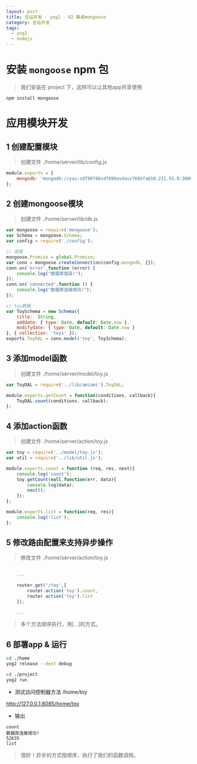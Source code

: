 ```yaml
---
layout: post
title: 全站开发 - yog2 - 02 集成mongoose
category: 全站开发
tags:
  - yog2
  - nodejs
---
```


# 安装 `mongoose` npm 包

> 我们安装在 project 下，这样可以让其他app共享使用

```
npm install mongoose
```

# 应用模块开发

## 1 创建配置模块

> 创建文件 ./home/server/lib/config.js

```javascript
module.exports = {
    mongodb: 'mongodb://yuu:sdf98786sdf890asdasv766bfa@10.211.55.8:30001/amiami'
};
```

## 2 创建mongoose模块

> 创建文件 ./home/server/lib/db.js

```javascript
var mongoose = require('mongoose');
var Schema = mongoose.Schema;
var config = require('./config');

// 连接
mongoose.Promise = global.Promise;
var conn = mongoose.createConnection(config.mongodb, {});
conn.on('error',function (error) {
    console.log("数据库错误!");
});
conn.on('connected',function () {
    console.log("数据库连接成功!");
});

// toy数据
var ToySchema = new Schema({
    title:  String,
    adddate: { type: Date, default: Date.now },
    modifydate: { type: Date, default: Date.now }
}, { collection: 'toys' });
exports.ToyDAL = conn.model('toy', ToySchema);
```

## 3 添加model函数

> 创建文件 ./home/server/model/toy.js

```javascript
var ToyDAL = require('../lib/amiami').ToyDAL;

module.exports.getCount = function(conditions, callback){
	ToyDAL.count(conditions, callback);
};

```

## 4 添加action函数

> 创建文件 ./home/server/action/toy.js

```javascript
var toy = require('../model/toy.js');
var util = require('../lib/util.js');

module.exports.count = function (req, res, next){
    console.log('count');
    toy.getCount(null,function(err, data){
        console.log(data);
        next();
    });
};

module.exports.list = function(req, res){
    console.log('list');
};
```

## 5 修改路由配置来支持异步操作

> 修改文件 ./home/server/action/toy.js

```javascript
    
    ...
    
    router.get('/toy',[
        router.action('toy').count,
        router.action('toy').list
    ]);

    ...

```

> 多个方法顺序执行，用[...]的方式。

## 6 部署app & 运行

```bash
cd ./home
yog2 release --dest debug

cd ./project
yog2 run
```

- 测试访问控制器方法 /home/toy

http://127.0.0.1:8085/home/toy

- 输出

```
count
数据库连接成功!
52635
list
```

> 很好！异步的方式按顺序，执行了我们的函数调用。
